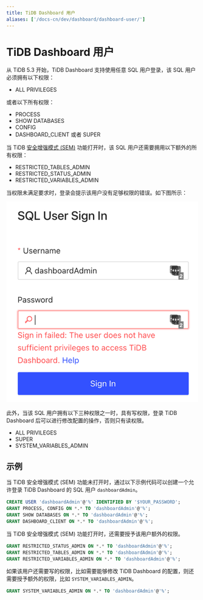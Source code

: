 ```yaml
---
title: TiDB Dashboard 用户
aliases: ['/docs-cn/dev/dashboard/dashboard-user/']
---
```


# TiDB Dashboard 用户

从 TiDB 5.3 开始，TiDB Dashboard 支持使用任意 SQL 用户登录，该 SQL 用户必须拥有以下权限：

- ALL PRIVILEGES

或者以下所有权限：

- PROCESS
- SHOW DATABASES
- CONFIG
- DASHBOARD_CLIENT 或者 SUPER

当 TiDB [安全增强模式 (SEM)](/system-variables.md#tidb_enable_enhanced_security) 功能打开时，该 SQL 用户还需要拥用以下额外的所有权限：

- RESTRICTED_TABLES_ADMIN
- RESTRICTED_STATUS_ADMIN
- RESTRICTED_VARIABLES_ADMIN

当权限未满足要求时，登录会提示该用户没有足够权限的错误。如下图所示：

![](/media/dashboard/dashboard-user-insufficient-privileges.png)

此外，当该 SQL 用户拥有以下三种权限之一时，具有写权限，登录 TiDB Dashboard 后可以进行修改配置的操作，否则只有读权限。

- ALL PRIVILEGES
- SUPER
- SYSTEM_VARIABLES_ADMIN

## 示例

当 TiDB 安全增强模式 (SEM) 功能未打开时，通过以下示例代码可以创建一个允许登录 TiDB Dashboard 的 SQL 用户 `dashboardAdmin`。

```sql
CREATE USER 'dashboardAdmin'@'%' IDENTIFIED BY '$YOUR_PASSWORD';
GRANT PROCESS, CONFIG ON *.* TO 'dashboardAdmin'@'%';
GRANT SHOW DATABASES ON *.* TO 'dashboardAdmin'@'%';
GRANT DASHBOARD_CLIENT ON *.* TO 'dashboardAdmin'@'%';
```

当 TiDB 安全增强模式 (SEM) 功能打开时，还需要授予该用户额外的权限。

```sql
GRANT RESTRICTED_STATUS_ADMIN ON *.* TO 'dashboardAdmin'@'%';
GRANT RESTRICTED_TABLES_ADMIN ON *.* TO 'dashboardAdmin'@'%';
GRANT RESTRICTED_VARIABLES_ADMIN ON *.* TO 'dashboardAdmin'@'%';
```

如果该用户还需要写的权限，比如需要能够修改 TiDB Dashboard 的配置，则还需要授予额外的权限，比如 `SYSTEM_VARIABLES_ADMIN`。

```sql
GRANT SYSTEM_VARIABLES_ADMIN ON *.* TO 'dashboardAdmin'@'%';
```
